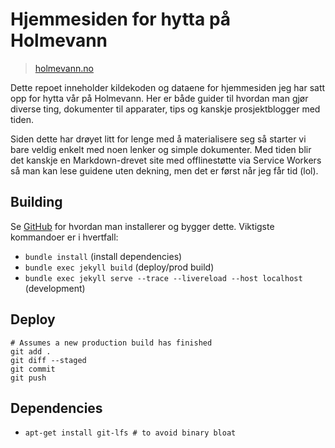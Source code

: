 # Hjemmesiden for hytta på Holmevann
> [holmevann.no](https://www.holmevann.no)

Dette repoet inneholder kildekoden og dataene for hjemmesiden jeg har satt opp for hytta vår på Holmevann.
Her er både guider til hvordan man gjør diverse ting, dokumenter til apparater, tips og kanskje prosjektblogger med tiden.

Siden dette har drøyet litt for lenge med å materialisere seg så starter vi bare veldig 
enkelt med noen lenker og simple dokumenter. Med tiden blir det kanskje en Markdown-drevet site med offlinestøtte via Service Workers så man kan lese guidene uten dekning, men det er først når jeg får tid (lol).

## Building
Se [GitHub](https://help.github.com/articles/setting-up-your-github-pages-site-locally-with-jekyll/) for hvordan man installerer og bygger dette. Viktigste kommandoer er i hvertfall:
- `bundle install` (install dependencies)
- `bundle exec jekyll build` (deploy/prod build)
- `bundle exec jekyll serve --trace --livereload --host localhost` (development)

## Deploy
```
# Assumes a new production build has finished
git add .
git diff --staged
git commit 
git push
```

## Dependencies
- `apt-get install git-lfs # to avoid binary bloat` 
